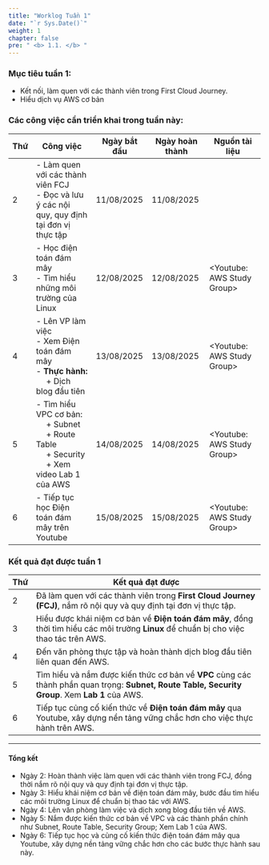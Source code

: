 ```yaml
---
title: "Worklog Tuần 1"
date: "`r Sys.Date()`"
weight: 1
chapter: false
pre: " <b> 1.1. </b> "
---
```



### Mục tiêu tuần 1:

* Kết nối, làm quen với các thành viên trong First Cloud Journey.
* Hiểu dịch vụ AWS cơ bản

### Các công việc cần triển khai trong tuần này:
| Thứ | Công việc                                                                                                                            | Ngày bắt đầu | Ngày hoàn thành | Nguồn tài liệu                            |
| --- |--------------------------------------------------------------------------------------------------------------------------------------| ------------ |-----------------|-------------------------------------------|
| 2   | - Làm quen với các thành viên FCJ <br> - Đọc và lưu ý các nội quy, quy định tại đơn vị thực tập                                      | 11/08/2025   | 11/08/2025      |
| 3   | - Học điện toán đám mây <br> - Tìm hiểu những môi trường của Linux                                                                   | 12/08/2025   | 12/08/2025      | <Youtube: AWS Study Group> |
| 4   | - Lên VP làm việc <br> - Xem Điện toán đám mây <br> - **Thực hành:** <br>&emsp; + Dịch blog đầu tiên | 13/08/2025   | 13/08/2025      | <Youtube: AWS Study Group> |
| 5   | - Tìm hiểu VPC cơ bản: <br>&emsp; + Subnet <br>&emsp; + Route Table <br>&emsp; + Security <br>&emsp; + Xem video Lab 1 của AWS       | 14/08/2025   | 14/08/2025      | <Youtube: AWS Study Group>                |
| 6   | - Tiếp tục học Điện toán đám mây trên Youtube                                                                                        | 15/08/2025   | 15/08/2025      | <Youtube: AWS Study Group> |


### Kết quả đạt được tuần 1

| Thứ | Kết quả đạt được                                                                                                                                 |
| --- |--------------------------------------------------------------------------------------------------------------------------------------------------|
| 2   | Đã làm quen với các thành viên trong **First Cloud Journey (FCJ)**, nắm rõ nội quy và quy định tại đơn vị thực tập.                              |
| 3   | Hiểu được khái niệm cơ bản về **Điện toán đám mây**, đồng thời tìm hiểu các môi trường **Linux** để chuẩn bị cho việc thao tác trên AWS.         |
| 4   | Đến văn phòng thực tập và hoàn thành dịch blog đầu tiên liên quan đến AWS.                                                                       |
| 5   | Tìm hiểu và nắm được kiến thức cơ bản về **VPC** cùng các thành phần quan trọng: **Subnet, Route Table, Security Group**. Xem **Lab 1** của AWS. |
| 6   | Tiếp tục củng cố kiến thức về **Điện toán đám mây** qua Youtube, xây dựng nền tảng vững chắc hơn cho việc thực hành trên AWS.                    |

---

#### Tổng kết
- Ngày 2: Hoàn thành việc làm quen với các thành viên trong FCJ, đồng thời nắm rõ nội quy và quy định tại đơn vị thực tập.
- Ngày 3: Hiểu khái niệm cơ bản về điện toán đám mây, bước đầu tìm hiểu các môi trường Linux để chuẩn bị thao tác với AWS.
- Ngày 4: Lên văn phòng làm việc và dịch xong blog đầu tiên về AWS.
- Ngày 5: Nắm được kiến thức cơ bản về VPC và các thành phần chính như Subnet, Route Table, Security Group; Xem Lab 1 của AWS.
- Ngày 6: Tiếp tục học và củng cố kiến thức điện toán đám mây qua Youtube, xây dựng nền tảng vững chắc hơn cho các bước thực hành sau này.  







